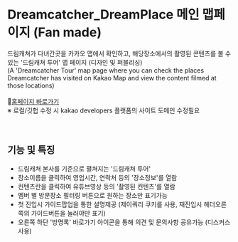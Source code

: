 # Dreamcatcher_DreamPlace 메인 맵페이지 (Fan made)
드림캐쳐가 다녀간곳을 카카오 맵에서 확인하고, 해당장소에서의 촬영된 콘텐츠를 볼 수 있는 '드림캐쳐 투어' 맵 페이지 (디자인 및 퍼블리싱)<br>
(A 'Dreamcatcher Tour' map page where you can check the places Dreamcatcher has visited on Kakao Map and view the content filmed at those locations)<br><br>
📌[홈페이지 바로가기](https://fold6.github.io/Dreamcatcher_DreamPlace-landing_respon/index.html)<br>
※ 로컬/깃헙 수정 시 kakao developers 플랫폼의 사이트 도메인 수정필요<br>
<br>
<br>

## 기능 및 특징
- 드림캐쳐 본사를 기준으로 펼쳐지는 '드림캐쳐 투어'
- 장소이름을 클릭하여 영업시간, 연락처 등의 '장소정보'를 열람
- 컨텐츠란을 클릭하여 유튜브영상 등의 '촬영된 컨텐츠'를 열람
- 멤버 별 방문장소 필터링 버튼으로 원하는 장소만 표기가능
- 첫 진입시 가이드팝업을 통한 설명제공 (제이쿼리 쿠키를 사용, 재진입시 헤더오른쪽의 가이드버튼을 눌러야만 표기)
- 오른쪽 하단 '방명록' 바로가기 아이콘을 통해 의견 및 문의사항 공유가능 (디스커스 사용)

